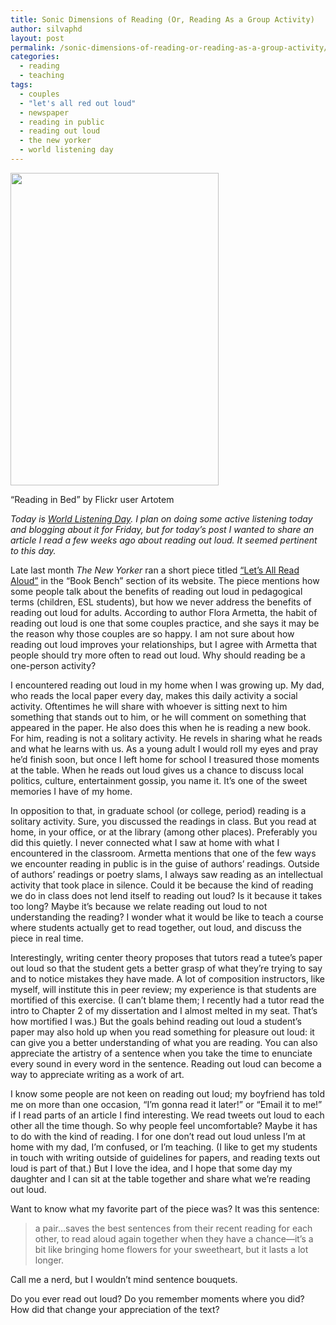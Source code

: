 ```yaml
---
title: Sonic Dimensions of Reading (Or, Reading As a Group Activity)
author: silvaphd
layout: post
permalink: /sonic-dimensions-of-reading-or-reading-as-a-group-activity/
categories:
  - reading
  - teaching
tags:
  - couples
  - "let's all red out loud"
  - newspaper
  - reading in public
  - reading out loud
  - the new yorker
  - world listening day
---
```

<div class="wp-caption alignleft" style="width: 343px">
  <a href="http://www.flickr.com/photos/artotemsco/4806204752/"><img title="Reading in Bed" alt="" src="http://farm5.static.flickr.com/4134/4806204752_1be3e02175.jpg" width="333" height="500" /></a>
  
  <p class="wp-caption-text">
    &#8220;Reading in Bed&#8221; by Flickr user Artotem
  </p>
</div>

*Today is [World Listening Day][1]. I plan on doing some active listening today and blogging about it for Friday, but for today&#8217;s post I wanted to share an article I read a few weeks ago about reading out loud. It seemed pertinent to this day.*

Late last month *The New Yorker* ran a short piece titled [&#8220;Let&#8217;s All Read Aloud&#8221;][2] in the &#8220;Book Bench&#8221; section of its website. The piece mentions how some people talk about the benefits of reading out loud in pedagogical terms (children, ESL students), but how we never address the benefits of reading out loud for adults. According to author Flora Armetta, the habit of reading out loud is one that some couples practice, and she says it may be the reason why those couples are so happy. I am not sure about how reading out loud improves your relationships, but I agree with Armetta that people should try more often to read out loud. Why should reading be a one-person activity?

I encountered reading out loud in my home when I was growing up. My dad, who reads the local paper every day, makes this daily activity a social activity. Oftentimes he will share with whoever is sitting next to him something that stands out to him, or he will comment on something that appeared in the paper. He also does this when he is reading a new book. For him, reading is not a solitary activity. He revels in sharing what he reads and what he learns with us. As a young adult I would roll my eyes and pray he&#8217;d finish soon, but once I left home for school I treasured those moments at the table. When he reads out loud gives us a chance to discuss local politics, culture, entertainment gossip, you name it. It&#8217;s one of the sweet memories I have of my home.

In opposition to that, in graduate school (or college, period) reading is a solitary activity. Sure, you discussed the readings in class. But you read at home, in your office, or at the library (among other places). Preferably you did this quietly. I never connected what I saw at home with what I encountered in the classroom. Armetta mentions that one of the few ways we encounter reading in public is in the guise of authors&#8217; readings. Outside of authors&#8217; readings or poetry slams, I always saw reading as an intellectual activity that took place in silence. Could it be because the kind of reading we do in class does not lend itself to reading out loud? Is it because it takes too long? Maybe it&#8217;s because we relate reading out loud to not understanding the reading? I wonder what it would be like to teach a course where students actually get to read together, out loud, and discuss the piece in real time.

Interestingly, writing center theory proposes that tutors read a tutee&#8217;s paper out loud so that the student gets a better grasp of what they&#8217;re trying to say and to notice mistakes they have made. A lot of composition instructors, like myself, will institute this in peer review; my experience is that students are mortified of this exercise. (I can&#8217;t blame them; I recently had a tutor read the intro to Chapter 2 of my dissertation and I almost melted in my seat. That&#8217;s how mortified I was.) But the goals behind reading out loud a student&#8217;s paper may also hold up when you read something for pleasure out loud: it can give you a better understanding of what you are reading. You can also appreciate the artistry of a sentence when you take the time to enunciate every sound in every word in the sentence. Reading out loud can become a way to appreciate writing as a work of art.

I know some people are not keen on reading out loud; my boyfriend has told me on more than one occasion, &#8220;I&#8217;m gonna read it later!&#8221; or &#8220;Email it to me!&#8221; if I read parts of an article I find interesting. We read tweets out loud to each other all the time though. So why people feel uncomfortable? Maybe it has to do with the kind of reading. I for one don&#8217;t read out loud unless I&#8217;m at home with my dad, I&#8217;m confused, or I&#8217;m teaching. (I like to get my students in touch with writing outside of guidelines for papers, and reading texts out loud is part of that.) But I love the idea, and I hope that some day my daughter and I can sit at the table together and share what we&#8217;re reading out loud.

Want to know what my favorite part of the piece was? It was this sentence:

> a pair&#8230;saves the best sentences from their recent reading for each other, to read aloud again together when they have a chance—it’s a bit like bringing home flowers for your sweetheart, but it lasts a lot longer.

Call me a nerd, but I wouldn&#8217;t mind sentence bouquets.

Do you ever read out loud? Do you remember moments where you did? How did that change your appreciation of the text?

 [1]: http://bit.ly/k6WqSW
 [2]: http://www.newyorker.com/online/blogs/books/2011/06/lets-all-read-aloud.html